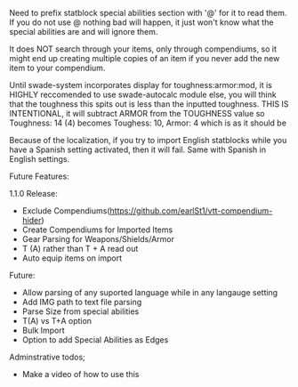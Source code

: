 Need to prefix statblock special abilities section with '@' for it to read them. If you do not use @ nothing bad will happen, it just won't know what the special abilities are and will ignore them.

It does NOT search through your items, only through compendiums, so it might end up creating multiple copies of an item if you never add the new item to your compendium.

Until swade-system incorporates display for toughness:armor:mod, it is HIGHLY reccomended to use swade-autocalc module else, you will think that the toughness this spits out is less than the inputted toughness. THIS IS INTENTIONAL, it will subtract ARMOR from the TOUGHNESS value so Toughness: 14 (4) becomes Toughess: 10, Armor: 4 which is as it should be

Because of the localization, if you try to import English statblocks while you have a Spanish setting activated, then it will fail. Same with Spanish in English settings.

Future Features:

1.1.0 Release:

- Exclude Compendiums(https://github.com/earlSt1/vtt-compendium-hider)
- Create Compendiums for Imported Items
- Gear Parsing for Weapons/Shields/Armor
- T (A) rather than T + A read out
- Auto equip items on import

Future:
- Allow parsing of any suported language while in any langauge setting
- Add IMG path to text file parsing
- Parse Size from special abilities
- T(A) vs T+A option
- Bulk Import
- Option to add Special Abilities as Edges

Adminstrative todos;

- Make a video of how to use this
